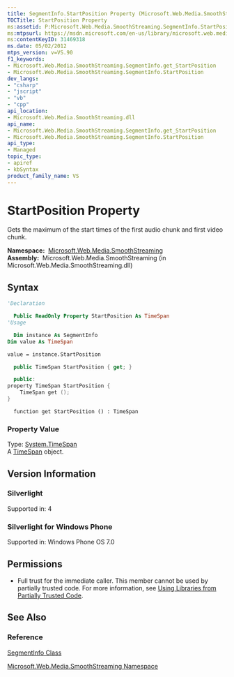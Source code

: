 ```yaml
---
title: SegmentInfo.StartPosition Property (Microsoft.Web.Media.SmoothStreaming)
TOCTitle: StartPosition Property
ms:assetid: P:Microsoft.Web.Media.SmoothStreaming.SegmentInfo.StartPosition
ms:mtpsurl: https://msdn.microsoft.com/en-us/library/microsoft.web.media.smoothstreaming.segmentinfo.startposition(v=VS.90)
ms:contentKeyID: 31469318
ms.date: 05/02/2012
mtps_version: v=VS.90
f1_keywords:
- Microsoft.Web.Media.SmoothStreaming.SegmentInfo.get_StartPosition
- Microsoft.Web.Media.SmoothStreaming.SegmentInfo.StartPosition
dev_langs:
- "csharp"
- "jscript"
- "vb"
- "cpp"
api_location:
- Microsoft.Web.Media.SmoothStreaming.dll
api_name:
- Microsoft.Web.Media.SmoothStreaming.SegmentInfo.get_StartPosition
- Microsoft.Web.Media.SmoothStreaming.SegmentInfo.StartPosition
api_type:
- Managed
topic_type:
- apiref
- kbSyntax
product_family_name: VS
---
```


# StartPosition Property

Gets the maximum of the start times of the first audio chunk and first video chunk.

**Namespace:**  [Microsoft.Web.Media.SmoothStreaming](microsoft-web-media-smoothstreaming-namespace_1.md)  
**Assembly:**  Microsoft.Web.Media.SmoothStreaming (in Microsoft.Web.Media.SmoothStreaming.dll)

## Syntax

```vb
'Declaration

  Public ReadOnly Property StartPosition As TimeSpan
'Usage

  Dim instance As SegmentInfo
Dim value As TimeSpan

value = instance.StartPosition
```

```csharp
  public TimeSpan StartPosition { get; }
```

```cpp
  public:
property TimeSpan StartPosition {
    TimeSpan get ();
}
```

```jscript
  function get StartPosition () : TimeSpan
```

### Property Value

Type: [System.TimeSpan](https://msdn.microsoft.com/library/269ew577)  
A [TimeSpan](https://msdn.microsoft.com/library/269ew577) object.  

## Version Information

### Silverlight

Supported in: 4  

### Silverlight for Windows Phone

Supported in: Windows Phone OS 7.0  

## Permissions

  - Full trust for the immediate caller. This member cannot be used by partially trusted code. For more information, see [Using Libraries from Partially Trusted Code](https://msdn.microsoft.com/library/8skskf63).

## See Also

### Reference

[SegmentInfo Class](segmentinfo-class-microsoft-web-media-smoothstreaming_1.md)

[Microsoft.Web.Media.SmoothStreaming Namespace](microsoft-web-media-smoothstreaming-namespace_1.md)


